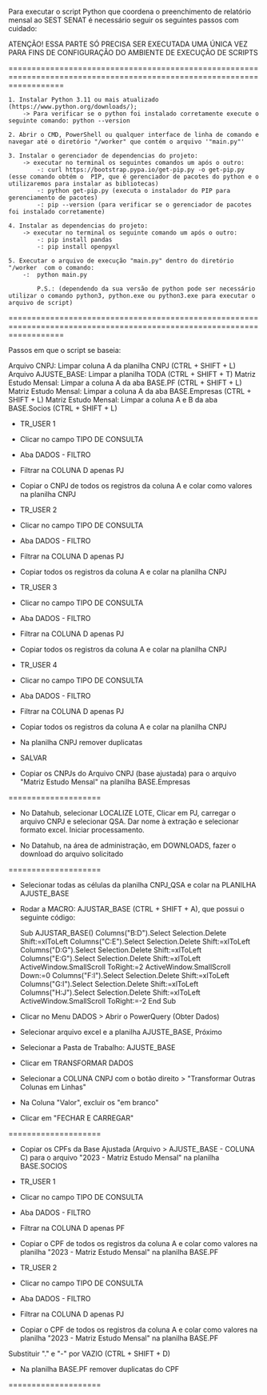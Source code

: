 Para executar o script Python que coordena o preenchimento de relatório mensal ao SEST SENAT é necessário seguir os seguintes passos com cuidado:

ATENÇÃO! 
ESSA PARTE SÓ PRECISA SER EXECUTADA UMA ÚNICA VEZ PARA FINS DE CONFIGURAÇÃO DO AMBIENTE DE EXECUÇÃO DE SCRIPTS 

========================================================================================================================

    1. Instalar Python 3.11 ou mais atualizado (https://www.python.org/downloads/);
        -> Para verificar se o python foi instalado corretamente execute o seguinte comando: python --version

    2. Abrir o CMD, PowerShell ou qualquer interface de linha de comando e navegar até o diretório "/worker" que contém o arquivo '"main.py"'

    3. Instalar o gerenciador de dependencias do projeto:
        -> executar no terminal os seguintes comandos um após o outro:
            -: curl https://bootstrap.pypa.io/get-pip.py -o get-pip.py (esse comando obtém o  PIP, que é gerenciador de pacotes do python e o utilizaremos para instalar as bibliotecas)
            -: python get-pip.py (executa o instalador do PIP para gerenciamento de pacotes)
            -: pip --version (para verificar se o gerenciador de pacotes foi instalado corretamente)
    
    4. Instalar as dependencias do projeto:
        -> executar no terminal os seguinte comando um após o outro:
            -: pip install pandas
            -: pip install openpyxl
    
    5. Executar o arquivo de execução "main.py" dentro do diretório "/worker  com o comando:
        -:  python main.py 
        
            P.S.: (dependendo da sua versão de python pode ser necessário utilizar o comando python3, python.exe ou python3.exe para executar o arquivo de script)


========================================================================================================================

Passos em que o script se baseia:


Arquivo CNPJ: Limpar coluna A da planilha CNPJ (CTRL + SHIFT + L)
Arquivo AJUSTE_BASE: Limpar a planilha TODA (CTRL + SHIFT + T)
Matriz Estudo Mensal: Limpar a coluna A da aba BASE.PF (CTRL + SHIFT + L)
Matriz Estudo Mensal: Limpar a coluna A da aba BASE.Empresas (CTRL + SHIFT + L)
Matriz Estudo Mensal: Limpar a coluna A e B da aba BASE.Socios (CTRL + SHIFT + L)

- TR_USER 1
- Clicar no campo TIPO DE CONSULTA
- Aba DADOS - FILTRO
- Filtrar na COLUNA D apenas PJ
- Copiar o CNPJ de todos os registros da coluna A e colar como valores na planilha CNPJ

- TR_USER 2
- Clicar no campo TIPO DE CONSULTA
- Aba DADOS - FILTRO
- Filtrar na COLUNA D apenas PJ
- Copiar todos os registros da coluna A e colar na planilha CNPJ

- TR_USER 3
- Clicar no campo TIPO DE CONSULTA
- Aba DADOS - FILTRO
- Filtrar na COLUNA D apenas PJ
- Copiar todos os registros da coluna A e colar na planilha CNPJ

- TR_USER 4
- Clicar no campo TIPO DE CONSULTA
- Aba DADOS - FILTRO
- Filtrar na COLUNA D apenas PJ
- Copiar todos os registros da coluna A e colar na planilha CNPJ

- Na planilha CNPJ remover duplicatas
- SALVAR

- Copiar os CNPJs do Arquivo CNPJ (base ajustada) para o arquivo "Matriz Estudo Mensal" na planilha BASE.Empresas

====================

- No Datahub, selecionar LOCALIZE LOTE, Clicar em PJ, carregar o arquivo CNPJ e selecionar QSA. Dar nome à extração e selecionar formato excel. Iniciar processamento.

- No Datahub, na área de administração, em DOWNLOADS, fazer o download do arquivo solicitado

====================

- Selecionar todas as células da planilha CNPJ_QSA e colar na PLANILHA AJUSTE_BASE

- Rodar a MACRO: AJUSTAR_BASE (CTRL + SHIFT + A), que possui o seguinte código:

    Sub AJUSTAR_BASE()
        Columns("B:D").Select
        Selection.Delete Shift:=xlToLeft
        Columns("C:E").Select
        Selection.Delete Shift:=xlToLeft
        Columns("D:G").Select
        Selection.Delete Shift:=xlToLeft
        Columns("E:G").Select
        Selection.Delete Shift:=xlToLeft
        ActiveWindow.SmallScroll ToRight:=2
        ActiveWindow.SmallScroll Down:=0
        Columns("F:I").Select
        Selection.Delete Shift:=xlToLeft
        Columns("G:I").Select
        Selection.Delete Shift:=xlToLeft
        Columns("H:J").Select
        Selection.Delete Shift:=xlToLeft
        ActiveWindow.SmallScroll ToRight:=-2
    End Sub

- Clicar no Menu DADOS > Abrir o PowerQuery (Obter Dados)

- Selecionar arquivo excel e a planilha AJUSTE_BASE, Próximo

- Selecionar a Pasta de Trabalho: AJUSTE_BASE

- Clicar em TRANSFORMAR DADOS

- Selecionar a COLUNA CNPJ com o botão direito > "Transformar Outras Colunas em Linhas"

- Na Coluna "Valor", excluir os "em branco"

- Clicar em "FECHAR E CARREGAR"

====================

- Copiar os CPFs da Base Ajustada (Arquivo > AJUSTE_BASE - COLUNA C) para o arquivo "2023 - Matriz Estudo Mensal" na planilha BASE.SOCIOS


- TR_USER 1
- Clicar no campo TIPO DE CONSULTA
- Aba DADOS - FILTRO
- Filtrar na COLUNA D apenas PF
- Copiar o CPF de todos os registros da coluna A e colar como valores na planilha "2023 - Matriz Estudo Mensal" na planilha BASE.PF

- TR_USER 2
- Clicar no campo TIPO DE CONSULTA
- Aba DADOS - FILTRO
- Filtrar na COLUNA D apenas PJ
- Copiar o CPF de todos os registros da coluna A e colar como valores na planilha "2023 - Matriz Estudo Mensal" na planilha BASE.PF

Substituir "." e "-" por VAZIO (CTRL + SHIFT + D)

- Na planilha BASE.PF remover duplicatas do CPF


====================
